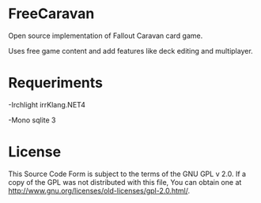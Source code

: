 # FreeCaravan
Open source implementation of Fallout Caravan card game. 

Uses free game content and add features like deck editing and multiplayer.

# Requeriments

-Irchlight irrKlang.NET4

-Mono sqlite 3

# License

This Source Code Form is subject to the terms of the GNU GPL v 2.0. If a copy of the GPL was not distributed with this file, You can obtain one at http://www.gnu.org/licenses/old-licenses/gpl-2.0.html/.

